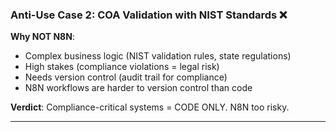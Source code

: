 ### **Anti-Use Case 2: COA Validation with NIST Standards** ❌

**Why NOT N8N**:

- Complex business logic (NIST validation rules, state regulations)
- High stakes (compliance violations = legal risk)
- Needs version control (audit trail for compliance)
- N8N workflows are harder to version control than code

**Verdict**: Compliance-critical systems = CODE ONLY. N8N too risky.

---
